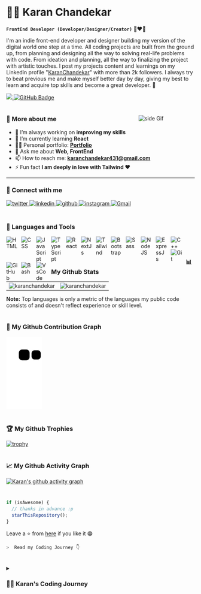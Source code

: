 # 🏄‍♂️ Karan Chandekar
**`FrontEnd Developer (Developer/Designer/Creator)`** 🖤❤💜

I'm an indie front-end developer and designer building my version of the digital world one step at a time. All coding projects are built from the ground up, from planning and designing all the way to solving real-life problems with code. From ideation and planning, all the way to finalizing the project with artistic touches. I post my projects content and learnings on my Linkedin profile "[KaranChandekar](https://www.linkedin.com/in/karan-chandekar-a87263219/)" with more than 2k followers. I always try to beat previous me and make myself better day by day, giving my best to learn and acquire top skills and become a great developer. 🎯

<p align="left">
<a href="https://github.com/KaranChandekar/github-profile-views-counter">
    <img src="https://komarev.com/ghpvc/?username=KaranChandekar">
</a>
<a href="https://github.com/KaranChandekar?tab=followers"><img src="https://img.shields.io/github/followers/KaranChandekar?label=Followers&style=social" alt="GitHub Badge"></a>
</p>

#

<a href="https://ko-fi.com/karanchandekar"> <img src="https://media3.giphy.com/media/ZEB6yFbLnhyQf7g3hn/giphy.gif" alt="side Gif" align="right" width="150" height="auto"/> </a>

### 🚀 More about me

- 🔭 I’m always working on **improving my skills**
- 🌱 I’m currently learning **React**
- 👨‍💻 Personal portfolio: **<a href="https://karanchandekar.vercel.app/" target="_blank">Portfolio</a>**
- 💬 Ask me about **Web, FrontEnd**
- 📫 How to reach me: **karanchandekar431@gmail.com**
- ⚡ Fun fact **I am deeply in love with Tailwind ❤️**

---

### 🔗 Connect with me

<div align="left">
<a href="https://twitter.com/karanchandekar1" target="_blank">
<img src=https://img.shields.io/badge/twitter-%2300acee.svg?&style=for-the-badge&logo=twitter&logoColor=white alt=twitter style="margin-bottom: 5px;" />
</a>
<a href="https://linkedin.com/in/karan-chandekar-a87263219/" target="_blank">
<img src=https://img.shields.io/badge/linkedin-%231E77B5.svg?&style=for-the-badge&logo=linkedin&logoColor=white alt=linkedin style="margin-bottom: 5px;" />
</a>
 <a href="https://github.com/KaranChandekar" target="_blank">
<img src=https://img.shields.io/badge/github-%2324292e.svg?&style=for-the-badge&logo=github&logoColor=white alt=github style="margin-bottom: 5px;" />
</a>
<a href="https://instagram.com/karanchandekar21" target="_blank">
<img src=https://img.shields.io/badge/instagram-%23000000.svg?&style=for-the-badge&logo=instagram&logoColor=white alt=instagram style="margin-bottom: 5px;" />
<a href="mailto:karanchandekar431@gmail.com"><img alt="Gmail" src="https://img.shields.io/badge/Gmail-D14836?style=for-the-badge&logo=gmail&logoColor=white"/></a>
</div>
    
#

### 🧰 Languages and Tools

<img align="left" alt="HTML" width="30px" style="padding-right:10px;" src="https://cdn.jsdelivr.net/gh/devicons/devicon/icons/html5/html5-plain.svg" />
<img align="left" alt="CSS" width="30px" style="padding-right:10px;" src="https://cdn.jsdelivr.net/gh/devicons/devicon/icons/css3/css3-plain.svg" />
<img align="left" alt="JavaScript" width="30px" style="padding-right:10px;" src="https://cdn.jsdelivr.net/gh/devicons/devicon/icons/javascript/javascript-plain.svg" />
<img align="left" alt="TypeScript" width="30px" style="padding-right:10px;" src="https://cdn.jsdelivr.net/gh/devicons/devicon/icons/typescript/typescript-plain.svg" />
<img align="left" alt="React" width="30px" style="padding-right:10px;" src="https://cdn.jsdelivr.net/gh/devicons/devicon/icons/react/react-original.svg" />
<img align="left" alt="NextJs" width="30px" style="padding-right:10px;" src="https://cdn.jsdelivr.net/gh/devicons/devicon/icons/nextjs/nextjs-line.svg" />
<img align="left" alt="Tailwind" width="30px" style="padding-right:10px;" src="https://cdn.jsdelivr.net/gh/devicons/devicon/icons/tailwindcss/tailwindcss-plain.svg" />
<img align="left" alt="Bootstrap" width="30px" style="padding-right:10px;" src="https://cdn.jsdelivr.net/gh/devicons/devicon/icons/bootstrap/bootstrap-original.svg" />
<img align="left" alt="Sass" width="30px" style="padding-right:10px;" src="https://cdn.jsdelivr.net/gh/devicons/devicon/icons/sass/sass-original.svg" />
<img align="left" alt="NodeJS" width="30px" style="padding-right:10px;" src="https://cdn.jsdelivr.net/gh/devicons/devicon/icons/nodejs/nodejs-original.svg" />
<img align="left" alt="ExpressJs" width="30px" style="padding-right:10px;" src="https://cdn.jsdelivr.net/gh/devicons/devicon/icons/express/express-original.svg" />
<img align="left" alt="C++" width="30px" style="padding-right:10px;" src="https://cdn.jsdelivr.net/gh/devicons/devicon/icons/cplusplus/cplusplus-line.svg" />
<img align="left" alt="Git" width="30px" style="padding-right:10px;" src="https://cdn.jsdelivr.net/gh/devicons/devicon/icons/git/git-original.svg" />
<img align="left" alt="GitHub" width="30px" style="padding-right:10px;" src="https://cdn.jsdelivr.net/gh/devicons/devicon/icons/github/github-original.svg" />
<img align="left" alt="Bash" width="30px" style="padding-right:10px;" src="https://cdn.jsdelivr.net/gh/devicons/devicon/icons/bash/bash-original.svg" />
<img align="left" alt="VsCode" width="30px" style="padding-right:10px;" src="https://cdn.jsdelivr.net/gh/devicons/devicon/icons/vscode/vscode-original.svg" />

<br />

#
    
### 📊 My Github Stats

<table>
  <tr>
    <td><img src="https://github-readme-stats.vercel.app/api?username=karanchandekar&show_icons=true&locale=en&theme=highcontrast&hide_border=true" alt="karanchandekar" /></td>
    <td><img src="https://github-readme-stats.vercel.app/api/top-langs?username=karanchandekar&show_icons=true&locale=en&layout=compact&theme=highcontrast&hide_border=true" alt="karanchandekar" /></td
  </tr>
</table>

<b>Note:</b> Top languages is only a metric of the languages my public code consists of and doesn't reflect experience or skill level.

#   

### 🐍 My Github Contribution Graph

![snake gif](https://github.com/KaranChandekar/KaranChandekar/blob/output/github-contribution-grid-snake.svg)

#
    
### 🏆 My Github Trophies
[![trophy](https://github-profile-trophy.vercel.app/?username=KaranChandekar&theme=radical&row=1&margin-w=20&no-frame=true)](https://github.com/ryo-ma/github-profile-trophy)

#
    
### 📈 My Github Activity Graph
[![Karan's github activity graph](https://github-readme-activity-graph.cyclic.app/graph?username=KaranChandekar&theme=react-dark)](https://github.com/KaranChandekar/github-readme-activity-graph)
  
#
    
```javascript
if (isAwesome) {
  // thanks in advance :p
  starThisRepository();
}
```

Leave a ⭐ from [here](https://github.com/KaranChandekar/KaranChandekar) if you like it 😁
   
```zsh
>  Read my Coding Journey 👇
```
#
<details>
 <summary><h3>👨‍💻 Karan's Coding Journey</h3></summary>

👋 Hello there! Welcome to my GitHub profile! 👨‍💻


I'm Karan Chandekar, a passionate frontend developer with a love for creating captivating web experiences. 🚀 I started my coding journey as a wide-eyed computer science student, eager to delve into the world of programming, code, Unix, Linux, and theory. Alongside my college studies, I embarked on a self-taught web development adventure, fueled by the dream of building my own websites. 🌐

Fast forward to October 2021, during my first year of college, when I began my web development journey. It wasn't long before my focus shifted towards frontend development, igniting a fiery desire within me to excel in this domain. This passion eventually led me to secure my first frontend developer internship right in my 2nd year of graduation. 🎓

In October 2022, after a year of dedicated learning, I landed my first remote paid internship through LinkedIn. The CEO of ucpi.tech, a remarkable web3 startup, reached out to me, impressed by my LinkedIn profile and consistent project updates. During this internship, I had the opportunity to create multiple live websites, including the official company website at [ucpi.tech](https://ucpi.tech), along with two others for their innovative products. 🌟

After two months, as the frontend workload diminished, I moved on from ucpi.tech. However, fate had another exciting opportunity in store for me. The same CEO introduced me to a friend who needed a frontend intern for their agency. Within days, I joined [YoungNomads](https://visibilityventures.co), a dynamic Digital Marketing Company, where I honed my skills for an enriching month-long experience. 💼

Following my tenure at YoungNomads, I embarked on a fulfilling six-month journey as a frontend developer intern at [StampMyVisa](https://stampmyvisa.com). This valuable experience further enriched my skills, allowing me to refine my craft and contribute to the development of impactful web applications. 💡

That's a brief overview of my coding and web development journey so far! I'm constantly learning and growing, eager to take on new challenges and make a meaningful impact. Thank you for taking the time to explore my profile, and feel free to reach out if you'd like to collaborate or discuss exciting frontend opportunities! 🌟

Cheers! 🎉

Karan Chandekar
